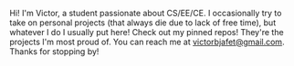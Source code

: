 Hi! I'm Victor, a student passionate about CS/EE/CE.
I occasionally try to take on personal projects (that always die due to lack of free time), but whatever I do I usually put here!
Check out my pinned repos! They're the projects I'm most proud of.
You can reach me at victorbjafet@gmail.com.
Thanks for stopping by!

<!--
**victorbjafet/victorbjafet** is a ✨ _special_ ✨ repository because its `README.md` (this file) appears on your GitHub profile.

Here are some ideas to get you started:

- 🔭 I’m currently working on ...
- 🌱 I’m currently learning ...
- 👯 I’m looking to collaborate on ...
- 🤔 I’m looking for help with ...
- 💬 Ask me about ...
- 📫 How to reach me: ...
- 😄 Pronouns: ...
- ⚡ Fun fact: ...
-->
